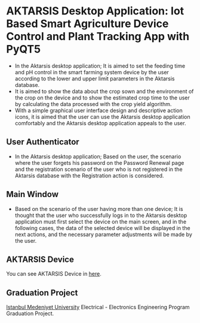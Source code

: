 # AKTARSIS Desktop Application:  Iot Based Smart Agriculture Device Control and Plant Tracking App with PyQT5
- In the Aktarsis desktop application; It is aimed to set the feeding time and pH control in the smart farming system device by the user according to the lower and upper limit parameters in the Aktarsis database.
- It is aimed to show the data about the crop sown and the environment of the crop on the device and to show the estimated crop time to the user by calculating the data processed with the crop yield algorithm.
- With a simple graphical user interface design and descriptive action icons, it is aimed that the user can use the Aktarsis desktop application comfortably and the Aktarsis desktop application appeals to the user.

## User Authenticator
- In the Aktarsis desktop application; Based on the user, the scenario where the user forgets his password on the Password Renewal page and the registration scenario of the user who is not registered in the Aktarsis database with the Registration action is considered.

## Main Window
- Based on the scenario of the user having more than one device; It is thought that the user who successfully logs in to the Aktarsis desktop application must first select the device on the main screen, and in the following cases, the data of the selected device will be displayed in the next actions, and the necessary parameter adjustments will be made by the user.

## AKTARSIS Device
You can see AKTARSIS Device in [here](https://github.com/tamersum11/esp32-smart-agriculture).

## Graduation Project
[Istanbul Medeniyet University](https://www.medeniyet.edu.tr/tr) Electrical - Electronics Engineering Program Graduation Project.

